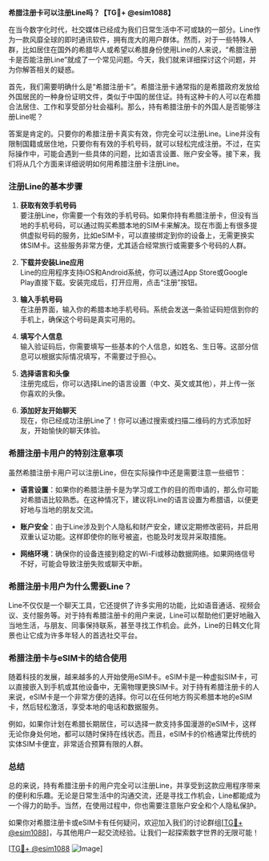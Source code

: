 **希腊注册卡可以注册Line吗？【TG💪+ @esim1088】**

在当今数字化时代，社交媒体已经成为我们日常生活中不可或缺的一部分。Line作为一款风靡全球的即时通讯软件，拥有庞大的用户群体。然而，对于一些特殊人群，比如居住在国外的希腊华人或希望以希腊身份使用Line的人来说，“希腊注册卡是否能注册Line”就成了一个常见问题。今天，我们就来详细探讨这个问题，并为你解答相关的疑惑。

首先，我们需要明确什么是“希腊注册卡”。希腊注册卡通常指的是希腊政府发放给外国居民的一种身份证明文件，类似于中国的居住证。持有这种卡的人可以在希腊合法居住、工作和享受部分社会福利。那么，持有希腊注册卡的外国人是否能够注册Line呢？

答案是肯定的。只要你的希腊注册卡真实有效，你完全可以注册Line。Line并没有限制国籍或居住地，只要你有有效的手机号码，就可以轻松完成注册。不过，在实际操作中，可能会遇到一些具体的问题，比如语言设置、账户安全等。接下来，我们将从几个方面来详细说明如何用希腊注册卡注册Line。

### 注册Line的基本步骤

1. **获取有效手机号码**  
   要注册Line，你需要一个有效的手机号码。如果你持有希腊注册卡，但没有当地的手机号码，可以通过购买希腊本地的SIM卡来解决。现在市面上有很多提供虚拟号码的服务，比如eSIM卡，可以直接绑定到你的设备上，无需更换实体SIM卡。这些服务非常方便，尤其适合经常旅行或需要多个号码的人群。

2. **下载并安装Line应用**  
   Line的应用程序支持iOS和Android系统，你可以通过App Store或Google Play直接下载。安装完成后，打开应用，点击“注册”按钮。

3. **输入手机号码**  
   在注册界面，输入你的希腊本地手机号码。系统会发送一条验证码短信到你的手机上，确保这个号码是真实可用的。

4. **填写个人信息**  
   输入验证码后，你需要填写一些基本的个人信息，如姓名、生日等。这部分信息可以根据实际情况填写，不需要过于担心。

5. **选择语言和头像**  
   注册完成后，你可以选择Line的语言设置（中文、英文或其他），并上传一张你喜欢的头像。

6. **添加好友开始聊天**  
   现在，你已经成功注册Line了！你可以通过搜索或扫描二维码的方式添加好友，开始愉快的聊天体验。

### 希腊注册卡用户的特别注意事项

虽然希腊注册卡用户可以注册Line，但在实际操作中还是需要注意一些细节：

- **语言设置**：如果你的希腊注册卡是为学习或工作的目的而申请的，那么你可能对希腊语比较熟悉。在这种情况下，建议将Line的语言设置为希腊语，以便更好地与当地的朋友交流。
  
- **账户安全**：由于Line涉及到个人隐私和财产安全，建议定期修改密码，并启用双重认证功能。这样即使你的账号被盗，也能及时发现并采取措施。

- **网络环境**：确保你的设备连接到稳定的Wi-Fi或移动数据网络。如果网络信号不好，可能会导致注册失败或聊天中断。

### 希腊注册卡用户为什么需要Line？

Line不仅仅是一个聊天工具，它还提供了许多实用的功能，比如语音通话、视频会议、支付服务等。对于持有希腊注册卡的用户来说，Line可以帮助他们更好地融入当地生活，与朋友、同事保持联系，甚至寻找工作机会。此外，Line的日韩文化背景也让它成为许多年轻人的首选社交平台。

### 希腊注册卡与eSIM卡的结合使用

随着科技的发展，越来越多的人开始使用eSIM卡。eSIM卡是一种虚拟SIM卡，可以直接嵌入到手机或其他设备中，无需物理更换SIM卡。对于持有希腊注册卡的人来说，eSIM卡是一个非常方便的选择。你可以在任何地方购买希腊本地的eSIM卡，然后轻松激活，享受本地的电话和数据服务。

例如，如果你计划在希腊长期居住，可以选择一款支持多国漫游的eSIM卡，这样无论你身处何地，都可以随时保持在线状态。而且，eSIM卡的价格通常比传统的实体SIM卡便宜，非常适合预算有限的人群。

### 总结

总的来说，持有希腊注册卡的用户完全可以注册Line，并享受到这款应用程序带来的便利和乐趣。无论是日常生活中的沟通交流，还是寻找工作机会，Line都能成为一个得力的助手。当然，在使用过程中，你也需要注意账户安全和个人隐私保护。

如果你对希腊注册卡或eSIM卡有任何疑问，欢迎加入我们的讨论群组[[TG💪+ @esim1088](https://t.me/s/esim1088)]，与其他用户一起交流经验。让我们一起探索数字世界的无限可能！

[[TG💪+ @esim1088](https://t.me/s/esim1088) ![Image](https://i.postimg.cc/4NQfJmqS/Snipaste-2025-05-13-00-14-12.png)]